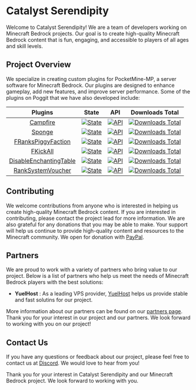 # Catalyst Serendipity

Welcome to Catalyst Serendipity! We are a team of developers working on Minecraft Bedrock projects. Our goal is to create high-quality Minecraft Bedrock content that is fun, engaging, and accessible to players of all ages and skill levels.

## Project Overview

We specialize in creating custom plugins for PocketMine-MP, a server software for Minecraft Bedrock. Our plugins are designed to enhance gameplay, add new features, and improve server performance. Some of the plugins on Poggit that we have also developed include:

| Plugins | State | API | Downloads Total |
| :-----: | :---: | :-: | :-------: |
| [Campfire](https://github.com/nicholass003/Campfire) | [![State](https://poggit.pmmp.io/shield.state/Campfire)](https://poggit.pmmp.io/p/Campfire) | [![API](https://poggit.pmmp.io/shield.api/Campfire)](https://poggit.pmmp.io/p/Campfire) | [![Downloads Total](https://poggit.pmmp.io/shield.dl.total/Campfire)](https://poggit.pmmp.io/p/Campfire) |
| [Sponge](https://github.com/Catalyst-Serendipity/Sponge) | [![State](https://poggit.pmmp.io/shield.state/Sponge)](https://poggit.pmmp.io/p/Sponge) | [![API](https://poggit.pmmp.io/shield.api/Sponge)](https://poggit.pmmp.io/p/Sponge) | [![Downloads Total](https://poggit.pmmp.io/shield.dl.total/Sponge)](https://poggit.pmmp.io/p/Sponge) |
| [FRanksPiggyFaction](https://github.com/FRashkar-pm/FRanksPiggyFaction) | [![State](https://poggit.pmmp.io/shield.state/FRanksPiggyFaction)](https://poggit.pmmp.io/p/FRanksPiggyFaction) | [![API](https://poggit.pmmp.io/shield.api/FRanksPiggyFaction)](https://poggit.pmmp.io/p/FRanksPiggyFaction) | [![Downloads Total](https://poggit.pmmp.io/shield.dl.total/FRanksPiggyFaction)](https://poggit.pmmp.io/p/FRanksPiggyFaction) |
| [FKickAll](https://github.com/FRashkar-pm/FKickAll) | [![State](https://poggit.pmmp.io/shield.state/FKickAll)](https://poggit.pmmp.io/p/FKickAll) | [![API](https://poggit.pmmp.io/shield.api/FKickAll)](https://poggit.pmmp.io/p/FKickAll) | [![Downloads Total](https://poggit.pmmp.io/shield.dl.total/FKickAll)](https://poggit.pmmp.io/p/FKickAll) |
| [DisableEnchantingTable](https://github.com/Slayer-Return/DisableEnchantingTable) | [![State](https://poggit.pmmp.io/shield.state/DisableEnchantingTable)](https://poggit.pmmp.io/p/DisableEnchantingTable) | [![API](https://poggit.pmmp.io/shield.api/DisableEnchantingTable)](https://poggit.pmmp.io/p/DisableEnchantingTable) | [![Downloads Total](https://poggit.pmmp.io/shield.dl.total/DisableEnchantingTable)](https://poggit.pmmp.io/p/DisableEnchantingTable) |
| [RankSystemVoucher](https://github.com/Slayer-Return/RankSystemVoucher) | [![State](https://poggit.pmmp.io/shield.state/RankSystemVoucher)](https://poggit.pmmp.io/p/RankSystemVoucher) | [![API](https://poggit.pmmp.io/shield.api/RankSystemVoucher)](https://poggit.pmmp.io/p/RankSystemVoucher) | [![Downloads Total](https://poggit.pmmp.io/shield.dl.total/RankSystemVoucher)](https://poggit.pmmp.io/p/RankSystemVoucher) |

## Contributing

We welcome contributions from anyone who is interested in helping us create high-quality Minecraft Bedrock content. If you are interested in contributing, please contact the project lead for more information. We are also grateful for any donations that you may be able to make. Your support will help us continue to provide high-quality content and resources to the Minecraft community.
We open for donation with [PayPal](https://paypal.me/FireRashkar).

## Partners

We are proud to work with a variety of partners who bring value to our project. Below is a list of partners who help us meet the needs of Minecraft Bedrock players with the best solutions:

- **YuelHost** : As a leading VPS provider, [YuelHost](https://yuelhost.com/invite/FireRashkar) helps us provide stable and fast solutins for our project.

More information about our partners can be found on our [partners page](https://github.com/Catalyst-Serendipity/.github/blob/main/profile/partners/PARTNERS.md). Thank you for your interest in our project and our partners. We look forward to working with you on our project!

## Contact Us

If you have any questions or feedback about our project, please feel free to contact us at [Discord](https://discord.gg/zMvuXPYjEe). We would love to hear from you!

Thank you for your interest in Catalyst Serendipity and our Minecraft Bedrock project. We look forward to working with you.
